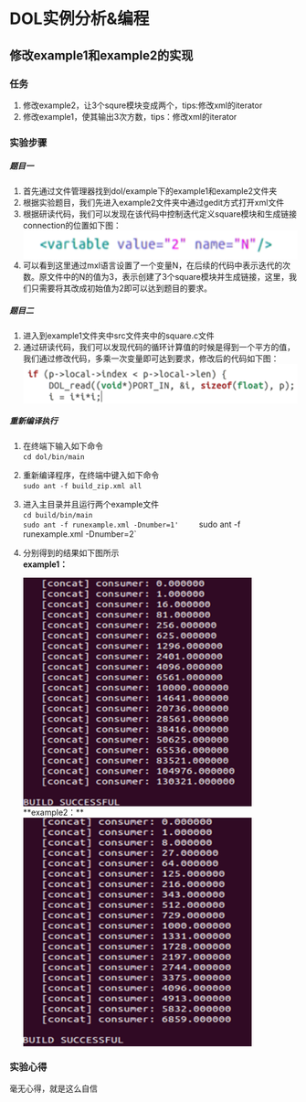 # DOL实例分析&编程
## 修改example1和example2的实现

### 任务
1. 修改example2，让3个squre模块变成两个，tips:修改xml的iterator
2. 修改example1，使其输出3次方数，tips：修改xml的iterator

### 实验步骤
##### 题目一
1. 首先通过文件管理器找到dol/example下的example1和example2文件夹
2. 根据实验题目，我们先进入example2文件夹中通过gedit方式打开xml文件
3. 根据研读代码，我们可以发现在该代码中控制迭代定义square模块和生成链接connection的位置如下图：    
	<img src="1.png" width = "600" height = "50" alt="图片名称" align=center />
4. 可以看到这里通过mxl语言设置了一个变量N，在后续的代码中表示迭代的次数。原文件中的N的值为3，表示创建了3个square模块并生成链接，这里，我们只需要将其改成初始值为2即可以达到题目的要求。
##### 题目二
1. 进入到example1文件夹中src文件夹中的square.c文件
2. 通过研读代码，我们可以发现代码的循环计算值的时候是得到一个平方的值，我们通过修改代码，多乘一次变量即可达到要求，修改后的代码如下图：              
     <img src="2.png" width = "600" height = "70" alt="图片名称" align=center />
##### 重新编译执行
1. 在终端下输入如下命令    
    `cd dol/bin/main`
2. 重新编译程序，在终端中键入如下命令     
    `sudo ant -f build_zip.xml all`
3. 进入主目录并且运行两个example文件   
	`cd build/bin/main`     
	`sudo ant -f runexample.xml -Dnumber=1'    
	`sudo ant -f runexample.xml -Dnumber=2`
4. 分别得到的结果如下图所示     
    **example1：**       

	<img src="4.png" width = "400" height = "400" alt="图片名称" align=center />
	**example2：**    

	<img src="5.png" width = "400" height = "400" alt="图片名称" align=center />
### 实验心得
毫无心得，就是这么自信